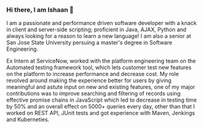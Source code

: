 ### Hi there, I am Ishaan 👋

I am a passionate and performance driven software developer with a knack in client and server-side scripting; proficient in Java, AJAX, Python and always looking for a reason to learn a new language! I am also a senior at San Jose State University persuing a master's degree in Software Engineering. 

Ex Intern at ServiceNow, worked with the platform engineering team on the Automated testing framework tool, which lets customer test new features on the platform to increase performance and decrease cost. My role revolved around making the experience better for users by giving meaningful and astute input on new and existing features, one of my major contributions was to improve searching and filtering of records using effective promise chains in JavaScript which led to decrease in testing time by 50% and an overall effect on 5000+ queries every day, other than that I worked on REST API, JUnit tests and got experience with Maven, Jenkings and  Kuberneties.
 
<!--
**ishaan000/ishaan000** is a ✨ _special_ ✨ repository because its `README.md` (this file) appears on your GitHub profile.

Here are some ideas to get you started:

- 🔭 I’m currently working on ...
- 🌱 I’m currently learning ...
- 👯 I’m looking to collaborate on ...
- 🤔 I’m looking for help with ...
- 💬 Ask me about ...
- 📫 How to reach me: ...
- 😄 Pronouns: ...
- ⚡ Fun fact: ...
-->
